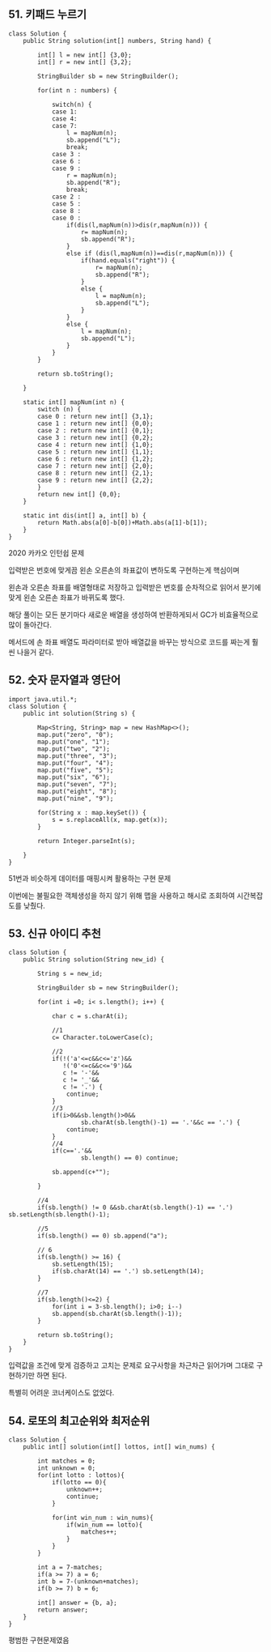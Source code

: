 ## 51. 키패드 누르기

    class Solution {
        public String solution(int[] numbers, String hand) {
        	
    		int[] l = new int[] {3,0};
    		int[] r = new int[] {3,2};
    
    		StringBuilder sb = new StringBuilder();
    		
    		for(int n : numbers) {
    			
    			switch(n) {
    			case 1: 
    			case 4: 
    			case 7: 
    				l = mapNum(n);
    				sb.append("L");
    				break;
    			case 3 :
    			case 6 :
    			case 9 :
    				r = mapNum(n);
    				sb.append("R");
    				break;
    			case 2 :
    			case 5 :
    			case 8 :
                case 0 :        
    				if(dis(l,mapNum(n))>dis(r,mapNum(n))) {
    					r= mapNum(n);
    					sb.append("R");
    				}
    				else if (dis(l,mapNum(n))==dis(r,mapNum(n))) {
    					if(hand.equals("right")) {
    						r= mapNum(n);
    						sb.append("R");	
    					}
    					else {
    						l = mapNum(n);
    						sb.append("L");	
    					}
    				}
    				else {
    					l = mapNum(n);
    					sb.append("L");
    				}
    			}
    		}
            
            return sb.toString();
    		
    	}
    	
    	static int[] mapNum(int n) {
    		switch (n) {
    		case 0 : return new int[] {3,1};
    		case 1 : return new int[] {0,0};
    		case 2 : return new int[] {0,1};
    		case 3 : return new int[] {0,2};
    		case 4 : return new int[] {1,0};
    		case 5 : return new int[] {1,1};
    		case 6 : return new int[] {1,2};
    		case 7 : return new int[] {2,0};
    		case 8 : return new int[] {2,1};
    		case 9 : return new int[] {2,2};
    		}
    		return new int[] {0,0};
    	}
    	
    	static int dis(int[] a, int[] b) {
    		return Math.abs(a[0]-b[0])+Math.abs(a[1]-b[1]);
    	}
    }
    

2020 카카오 인턴쉽 문제

입력받은 번호에 맞게끔 왼손 오른손의 좌표값이 변하도록 구현하는게 핵심이며

왼손과 오른손 좌표를 배열형태로 저장하고 입력받은 번호를 순차적으로 읽어서 분기에 맞게 왼손 오른손 좌표가 바뀌도록 했다.

해당 풀이는 모든 분기마다 새로운 배열을 생성하여 반환하게되서 GC가 비효율적으로 많이 돌아간다. 

메서드에 손 좌표 배열도 파라미터로 받아 배열값을 바꾸는 방식으로 코드를 짜는게 훨씬 나을거 같다.


## 52. 숫자 문자열과 영단어
    import java.util.*;
    class Solution {
        public int solution(String s) {
    
            Map<String, String> map = new HashMap<>();
    		map.put("zero", "0");
    		map.put("one", "1");
    		map.put("two", "2");
    		map.put("three", "3");
    		map.put("four", "4");
    		map.put("five", "5");
    		map.put("six", "6");
    		map.put("seven", "7");
    		map.put("eight", "8");
    		map.put("nine", "9");
    
    		for(String x : map.keySet()) {
    			s = s.replaceAll(x, map.get(x));
    		}
            
            return Integer.parseInt(s);
            
        }
    }
    
51번과 비슷하게 데이터를 매핑시켜 활용하는 구현 문제

이번에는 불필요한 객체생성을 하지 않기 위해 맵을 사용하고 해시로 조회하여 시간복잡도를 낮췄다.


## 53. 신규 아이디 추천

    class Solution {
        public String solution(String new_id) {
            
            String s = new_id;
            
            StringBuilder sb = new StringBuilder();
    		
    		for(int i =0; i< s.length(); i++) {
    			
    			char c = s.charAt(i);
    			
    			//1
    			c= Character.toLowerCase(c);
    			
    			//2
    			if(!('a'<=c&&c<='z')&&
    			   !('0'<=c&&c<='9')&&
    			   c != '-'&&
    			   c != '_'&&
    			   c != '.') {
    				continue;
    			}
    			//3
    			if(i>0&&sb.length()>0&&
    					sb.charAt(sb.length()-1) == '.'&&c == '.') {
    				continue;
    			}
    			//4
    			if(c=='.'&&
    					sb.length() == 0) continue;
    			
    			sb.append(c+"");
    			
    		}
    		
    		//4
    		if(sb.length() != 0 &&sb.charAt(sb.length()-1) == '.') sb.setLength(sb.length()-1);
    		
    		//5
    		if(sb.length() == 0) sb.append("a");
    		
    		// 6
    		if(sb.length() >= 16) {
    			sb.setLength(15);
    			if(sb.charAt(14) == '.') sb.setLength(14);
    		}
    		
    		//7
    		if(sb.length()<=2) {
    			for(int i = 3-sb.length(); i>0; i--)
    			sb.append(sb.charAt(sb.length()-1));
    		}
    
            return sb.toString();
        }
    }
    

입력값을 조건에 맞게 검증하고 고치는 문제로 요구사항을 차근차근 읽어가며 그대로 구현하기만 하면 된다. 

특별히 어려운 코너케이스도 없었다.

## 54. 로또의 최고순위와 최저순위
    class Solution {
        public int[] solution(int[] lottos, int[] win_nums) {
            
            int matches = 0;
            int unknown = 0;
            for(int lotto : lottos){
                if(lotto == 0){
                    unknown++;
                    continue;
                } 
                
                for(int win_num : win_nums){
                    if(win_num == lotto){
                        matches++;
                    }
                }
            }
            
            int a = 7-matches;
            if(a >= 7) a = 6;
            int b = 7-(unknown+matches);
            if(b >= 7) b = 6;
            
            int[] answer = {b, a};
            return answer;
        }
    }
    
평범한 구현문제였음

